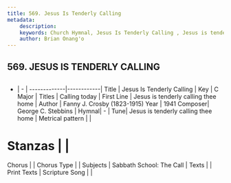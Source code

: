 ```yaml
---
title: 569. Jesus Is Tenderly Calling 
metadata:
    description: 
    keywords: Church Hymnal, Jesus Is Tenderly Calling , Jesus is tenderly calling thee home, Calling today
    author: Brian Onang'o
---
```



## 569. JESUS IS TENDERLY CALLING 

```txt

```

- |   -  |
-------------|------------|
Title | Jesus Is Tenderly Calling  |
Key | C Major |
Titles | Calling today |
First Line | Jesus is tenderly calling thee home |
Author | Fanny J. Crosby (1823-1915)
Year | 1941
Composer| George C. Stebbins |
Hymnal|  - |
Tune| Jesus is tenderly calling thee home |
Metrical pattern | |
# Stanzas |  |
Chorus |  |
Chorus Type |  |
Subjects | Sabbath School: The Call |
Texts |  |
Print Texts | 
Scripture Song |  |
  

